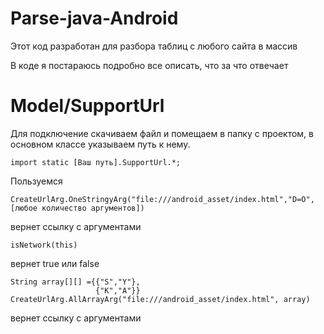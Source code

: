 # Parse-java-Android

Этот код разработан для разбора таблиц с любого сайта в массив

В коде я постараюсь подробно все описать, что за что отвечает

# Model/SupportUrl
Для подключение скачиваем файл и помещаем в папку c проектом, в основном классе указываем путь к нему.
```
import static [Ваш путь].SupportUrl.*;
```
Пользуемся
```
CreateUrlArg.OneStringyArg("file:///android_asset/index.html","D=O",[любое количество аргументов])
```
вернет ссылку с аргументами 
```
isNetwork(this)
```
вернет true или false
```
String array[][] ={{"S","Y"},
                   {"K","A"}} 
CreateUrlArg.AllArrayArg("file:///android_asset/index.html", array) 
```
вернет ссылку с аргументами 
